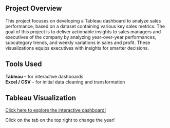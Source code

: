 ## Project Overview

This project focuses on developing a Tableau dashboard to analyze sales performance, based on a dataset containing various key sales metrics. The goal of this project is to deliver actionable insights to sales managers and executives of the company by analyzing year-over-year performances, subcategory trends, and weekly variations in sales and profit. These visualizations equips executives with insights for smarter decisions. 

## Tools Used

**Tableau** – for interactive dashboards  
**Excel / CSV** – for initial data cleaning and transformation

## Tableau Visualization

[Click here to explore the interactive dashboard!](https://public.tableau.com/views/SalesDashboard_17481187693500/SalesDashboard?:language=en-US&:sid=&:redirect=auth&:display_count=n&:origin=viz_share_link)

Click on the tab on the top right to change the year!
